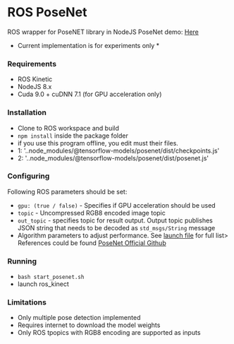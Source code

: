 # ROS PoseNet
ROS wrapper for PoseNET library in NodeJS
PoseNet demo: [Here](https://storage.googleapis.com/tfjs-models/demos/posenet/camera.html)

* Current implementation is for experiments only *

### Requirements
  * ROS Kinetic
  * NodeJS 8.x 
  * Cuda 9.0 + cuDNN 7.1 (for GPU acceleration only)
  
### Installation
  *  Clone to ROS workspace and build
  * `npm install` inside the package folder
  * if you use this program offline, you edit must their files.
  * 1: '..node_modules/@tensorflow-models/posenet/dist/checkpoints.js'
  * 2: '..node_modules/@tensorflow-models/posenet/dist/posenet.js'
  
### Configuring

Following ROS parameters should be set:
  * `gpu: (true / false)` - Specifies if GPU acceleration should be used
  * `topic` - Uncompressed RGB8 encoded image topic
  * `out_topic` -  specifies topic for result output. Output topic publishes JSON string that needs to be decoded as `std_msgs/String` message
  *  Algorithm parameters to adjust performance. See [launch file](launch/posenet.launch) for full list> References could be found [PoseNet Official Github](https://github.com/tensorflow/tfjs-models/tree/master/posenet#inputs-2)
  
### Running
  * `bash start_posenet.sh`
  * launch ros_kinect
  
### Limitations
 * Only multiple pose detection implemented
 * Requires internet to download the model weights
 * Only ROS tpopics with RGB8 encoding are supported as inputs

